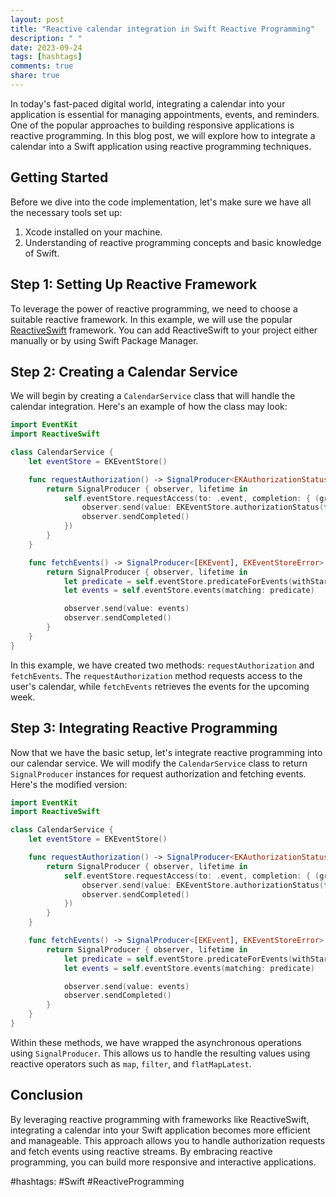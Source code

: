 ```yaml
---
layout: post
title: "Reactive calendar integration in Swift Reactive Programming"
description: " "
date: 2023-09-24
tags: [hashtags]
comments: true
share: true
---
```


In today's fast-paced digital world, integrating a calendar into your application is essential for managing appointments, events, and reminders. One of the popular approaches to building responsive applications is reactive programming. In this blog post, we will explore how to integrate a calendar into a Swift application using reactive programming techniques.

## Getting Started

Before we dive into the code implementation, let's make sure we have all the necessary tools set up:

1. Xcode installed on your machine.
2. Understanding of reactive programming concepts and basic knowledge of Swift.

## Step 1: Setting Up Reactive Framework

To leverage the power of reactive programming, we need to choose a suitable reactive framework. In this example, we will use the popular [ReactiveSwift](https://github.com/ReactiveCocoa/ReactiveSwift) framework. You can add ReactiveSwift to your project either manually or by using Swift Package Manager.

## Step 2: Creating a Calendar Service

We will begin by creating a `CalendarService` class that will handle the calendar integration. Here's an example of how the class may look:

```swift
import EventKit
import ReactiveSwift

class CalendarService {
    let eventStore = EKEventStore()

    func requestAuthorization() -> SignalProducer<EKAuthorizationStatus, EKEventStoreError> {
        return SignalProducer { observer, lifetime in
            self.eventStore.requestAccess(to: .event, completion: { (granted, error) in
                observer.send(value: EKEventStore.authorizationStatus(for: .event))
                observer.sendCompleted()
            })
        }
    }

    func fetchEvents() -> SignalProducer<[EKEvent], EKEventStoreError> {
        return SignalProducer { observer, lifetime in
            let predicate = self.eventStore.predicateForEvents(withStart: Date(), end: Date().addingTimeInterval(60 * 60 * 24 * 7), calendars: nil)
            let events = self.eventStore.events(matching: predicate)

            observer.send(value: events)
            observer.sendCompleted()
        }
    }
}
```

In this example, we have created two methods: `requestAuthorization` and `fetchEvents`. The `requestAuthorization` method requests access to the user's calendar, while `fetchEvents` retrieves the events for the upcoming week.

## Step 3: Integrating Reactive Programming

Now that we have the basic setup, let's integrate reactive programming into our calendar service. We will modify the `CalendarService` class to return `SignalProducer` instances for request authorization and fetching events. Here's the modified version:

```swift
import EventKit
import ReactiveSwift

class CalendarService {
    let eventStore = EKEventStore()

    func requestAuthorization() -> SignalProducer<EKAuthorizationStatus, EKEventStoreError> {
        return SignalProducer { observer, lifetime in
            self.eventStore.requestAccess(to: .event, completion: { (granted, error) in
                observer.send(value: EKEventStore.authorizationStatus(for: .event))
                observer.sendCompleted()
            })
        }
    }

    func fetchEvents() -> SignalProducer<[EKEvent], EKEventStoreError> {
        return SignalProducer { observer, lifetime in
            let predicate = self.eventStore.predicateForEvents(withStart: Date(), end: Date().addingTimeInterval(60 * 60 * 24 * 7), calendars: nil)
            let events = self.eventStore.events(matching: predicate)

            observer.send(value: events)
            observer.sendCompleted()
        }
    }
}
```

Within these methods, we have wrapped the asynchronous operations using `SignalProducer`. This allows us to handle the resulting values using reactive operators such as `map`, `filter`, and `flatMapLatest`.

## Conclusion

By leveraging reactive programming with frameworks like ReactiveSwift, integrating a calendar into your Swift application becomes more efficient and manageable. This approach allows you to handle authorization requests and fetch events using reactive streams. By embracing reactive programming, you can build more responsive and interactive applications.

#hashtags: #Swift #ReactiveProgramming